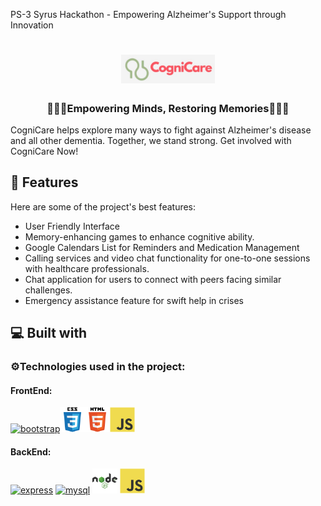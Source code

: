 PS-3 Syrus Hackathon - Empowering Alzheimer's Support through Innovation

<h1 align="center" id="title"> <img src="assets/img/dashboard-logo-hai-bhai.jpeg" width="150px"/></h1>

<h3 align="center">🧑‍🤝‍🧑Empowering Minds, Restoring Memories🧑‍🤝‍🧑</h3>

<p id="description">CogniCare helps explore many ways to fight against Alzheimer's disease and all other dementia. Together, we stand strong. Get involved with CogniCare Now!</p>

<h2>🧐 Features</h2>

Here are some of the project's best features:

*   User Friendly Interface
*   Memory-enhancing games to enhance cognitive ability.
*   Google Calendars List for Reminders and Medication Management
*   Calling services and video chat functionality for one-to-one sessions with 	healthcare professionals.
*   Chat application for users to connect with peers facing similar challenges.
*   Emergency assistance feature for swift help in crises

<h2> 💻 Built with</h2>

<h3>⚙️Technologies used in the project:</h3>

<p align="left"> 
<h4> FrontEnd: </h4>
<a href="https://getbootstrap.com" target="_blank" rel="noreferrer"><img src="https://upload.wikimedia.org/wikipedia/commons/thumb/b/b2/Bootstrap_logo.svg/2560px-Bootstrap_logo.svg.png" alt="bootstrap" width="40" height="40"/></a><a href="https://www.w3schools.com/css/" target="_blank" rel="noreferrer"><img src="https://raw.githubusercontent.com/devicons/devicon/master/icons/css3/css3-original-wordmark.svg" alt="css3" width="40" height="40"/></a><a href="https://www.w3.org/html/" target="_blank" rel="noreferrer"><img src="https://raw.githubusercontent.com/devicons/devicon/master/icons/html5/html5-original-wordmark.svg" alt="html5" width="40" height="40"/></a><a href="https://developer.mozilla.org/en-US/docs/Web/JavaScript" target="_blank" rel="noreferrer"><img src="https://raw.githubusercontent.com/devicons/devicon/master/icons/javascript/javascript-original.svg" alt="javascript" width="40" height="40"/></a>

<h4> BackEnd: </h4>
<a href="https://expressjs.com" target="_blank" rel="noreferrer"><img src="https://w7.pngwing.com/pngs/925/447/png-transparent-express-js-node-js-javascript-mongodb-node-js-text-trademark-logo.png" alt="express" width="40" height="40"/></a> <a href="https://firebase.google.com/" target="_blank" rel="noreferrer"> <img src="https://yt3.googleusercontent.com/GsP5Yvc5jOSop4SJf_75wdOYaEbO-7ZyYhnARodAGRnEMh-OQjGPGzUz2ZtzsHPtqFyHGvmbEtI=s900-c-k-c0x00ffffff-no-rj" alt="mysql" width="40" height="40"/></a> <a href="https://nodejs.org" target="_blank" rel="noreferrer"><img src="https://raw.githubusercontent.com/devicons/devicon/master/icons/nodejs/nodejs-original-wordmark.svg" alt="nodejs" width="40" height="40"/></a> <a href="https://developer.mozilla.org/en-US/docs/Web/JavaScript" target="_blank" rel="noreferrer"><img src="https://raw.githubusercontent.com/devicons/devicon/master/icons/javascript/javascript-original.svg" alt="javascript" width="40" height="40"/></a> </p>

